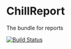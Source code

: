 ChillReport
===========

The bundle for reports

[![Build Status](https://travis-ci.org/Chill-project/Report.png)](http://travis-ci.org/#!/Chill-project/Report.png)